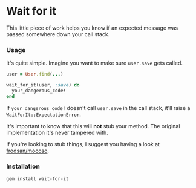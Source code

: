 # Wait for it

This little piece of work helps you know if an expected message was passed somewhere down your call stack.

### Usage

It's quite simple. Imagine you want to make sure `user.save` gets called.

```ruby
user = User.find(...)

wait_for_it(user, :save) do
  your_dangerous_code!
end
```

If `your_dangerous_code!` doesn't call `user.save` in the call stack, it'll raise a `WaitForIt::ExpectationError`.

It's important to know that this will **not** stub your method. The original implementation it's never tampered with.

If you're looking to stub things, I suggest you having a look at [frodsan/mocoso](https://github.com/frodsan/mocoso).

### Installation

```
gem install wait-for-it
```
